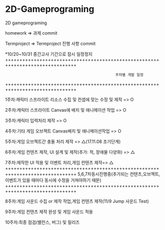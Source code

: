 # 2D-Gameprograming
2D gameprograming

homework => 과제 commit

Termproject => Termproject 진행 사항 commit

*10/20~10/31 중간고사 기간으로 잠시 일정정지
+++++++++++++++++++++++++++++++++++++++++++++++++++++++++++++++++++++++++++++++

                                                      주차별 개발 일정
                                     
+++++++++++++++++++++++++++++++++++++++++++++++++++++++++++++++++++++++++++++++

1주차:캐릭터 스프라이트 리소스 수집 및 컨셉에 맞는 수정 및 제작 => O 

2주차:캐릭터 스프라이트 Canvas에 배치 및 애니메이션 작업 => O 

3주차:캐릭터 입력처리 제작 => O 

4주차:기타 게임 오브젝트 Canvas배치 및 애니메이션작업 => O 

5주차:게임 오브젝트간 충돌 처리 제작 => △(17.11.08 초기단계)

6주차:게임 컨텐츠 제작, UI 설계 및 제작(추가: 적, 장애물 다양화) => △

7주차:제작한 UI 적용 및 이벤트 처리,게임 컨텐츠 제작=> △
+++++++++++++++++++++++++++++++++++++++++++++++++++++++++++++++++++++++++++++++
5,6,7차동시진행중(추가되는 컨텐츠,오브젝트,이벤트가 있을 때마다 동시에 수정을 거쳐야하기 때문)
+++++++++++++++++++++++++++++++++++++++++++++++++++++++++++++++++++++++++++++++

8주차:게임 사운드 수집 or 제작 작업,게임 컨텐츠 제작(11/9 Jump 사운드 Test)

9주차:게임 컨텐츠 제작 완성 및 게임 사운드 적용

10주차:최종 점검(밸런스, 버그) 및 릴리즈
